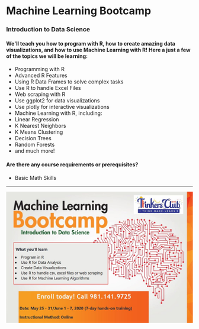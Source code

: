 # Machine Learning Bootcamp 
### Introduction to Data Science

#### We'll teach you how to program with R, how to create amazing data visualizations, and how to use Machine Learning with R! Here a just a few of the topics we will be learning:
- Programming with R
- Advanced R Features
- Using R Data Frames to solve complex tasks
- Use R to handle Excel Files
- Web scraping with R
- Use ggplot2 for data visualizations
- Use plotly for interactive visualizations
- Machine Learning with R, including:
- Linear Regression
- K Nearest Neighbors
- K Means Clustering
- Decision Trees
- Random Forests
- and much more!

#### Are there any course requirements or prerequisites?
- Basic Math Skills

----------------------------------------------

![Machine Learning Bootcamp](https://github.com/rajeevagwl/MachineLearningBootcamp/blob/master/MachineLearningBootcamp_Online.JPG?raw=true)

